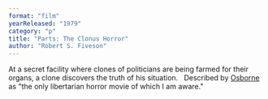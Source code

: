 ```yaml
---
format: "film"
yearReleased: "1979"
category: "p"
title: "Parts: The Clonus Horror"
author: "Robert S. Fiveson"
---
```

 At a secret facility where clones of politicians are being farmed for their  organs, a clone discovers the truth of his situation.
  
 Described by <a href="biblio.htm#Osborne">Osborne</a> as "the only libertarian  horror movie of which I am aware."
  